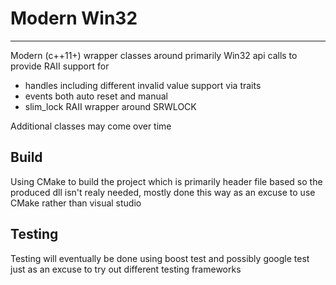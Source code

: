 # Modern Win32

-----------

Modern (c++11+) wrapper classes around primarily Win32 api calls to provide RAII support for
- handles including different invalid value support via traits
- events both auto reset and manual
- slim_lock RAII wrapper around SRWLOCK

Additional classes may come over time

## Build

Using CMake to build the project which is primarily header file based so the produced dll isn't realy needed, mostly done this way as an excuse to use CMake rather than visual studio

## Testing

Testing will eventually be done using boost test and possibly google test just as an excuse to try out different testing frameworks
